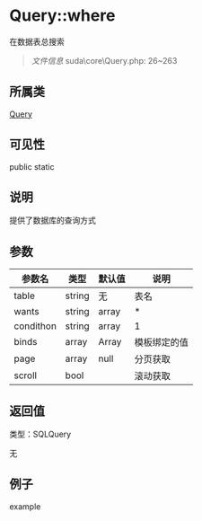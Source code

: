 # Query::where

在数据表总搜索

> *文件信息* suda\core\Query.php: 26~263

## 所属类 

[Query](../Query.md)

## 可见性

 public static

## 说明

提供了数据库的查询方式



## 参数


| 参数名 | 类型 | 默认值 | 说明 |
|--------|-----|-------|-------|
| table |  string | 无 |  表名 |
| wants |  string|array | * |  提取的列 |
| condithon |  string|array | 1 |  提取的条件 |
| binds |  array | Array |  模板绑定的值 |
| page |  array | null |  分页获取 |
| scroll |  bool |  |  滚动获取 |



## 返回值

类型：SQLQuery

无



## 例子

example